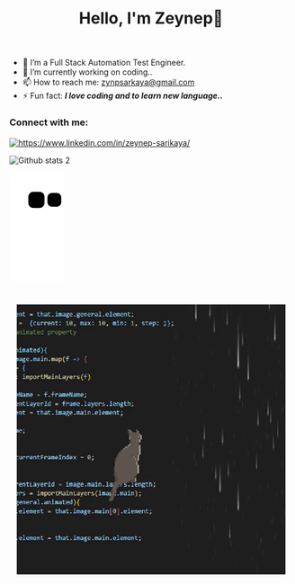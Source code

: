 ### 
<h1 align="center">
 Hello, I'm Zeynep👋
<br> 
<br>

</h1>


 
- 🌱 I’m a Full Stack Automation Test Engineer.      
- 🔭 I’m currently working on coding..
- 📫 How to reach me: zynpsarkaya@gmail.com
- ⚡ Fun fact: ***I love coding and to learn new language..*** 

<h3 align="left">Connect with me:</h3>
<p align="left">
<a href="https://linkedin.com/in/https://www.linkedin.com/in/zeynep-sarikaya/" target="blank"><img align="center" src="https://raw.githubusercontent.com/rahuldkjain/github-profile-readme-generator/master/src/images/icons/Social/linked-in-alt.svg" alt="https://www.linkedin.com/in/zeynep-sarikaya/" height="30" width="40" /></a>
</p>


![Github stats 2](https://github-readme-stats.vercel.app/api?username=ToKyOzY&show_icons=true&theme=radical)
 

![snake gif](https://github.com/SenaYcdl/SenaYcdl/blob/output/github-contribution-grid-snake.svg)

<h1 align="center">
<img src="https://github.com/ToKyOzY/ToKyOzY/blob/main/Pixelart%20GIF%20-%20Find%20%26%20Share%20on%20GIPHY.gif" >
 </h1>
<!--
<h1 align="center">
<img src="https://github.com/ToKyOzY/ToKyOzY/blob/main/Tumblr.gif" width=800>
 align=beside width=300
</h1>

<!--img src="https://github.com/ToKyOzY/ToKyOzY/blob/main/Computer%20Work%20GIF%20-%20Computer%20Work%20Online%20-%20Discover%20%26%20Share%20GIFs.gif" width="auto">




<img align=beside width=190 src="https://github.com/ToKyOzY/ToKyOzY/blob/main/ba4efc5bf76aaef93c65227a950bb419.mp4" />
